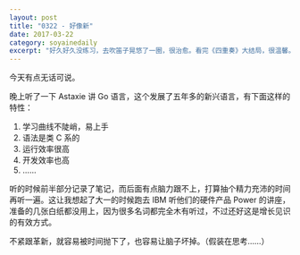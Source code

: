 ```yaml
---
layout: post
title: "0322 - 好像新" 
date: 2017-03-22 
category: soyainedaily 
excerpt: "好久好久没练习，去吹笛子晃悠了一圈，很治愈。看完《四重奏》大结局，很温馨。"
---
```


今天有点无话可说。

晚上听了一下 Astaxie 讲 Go 语言，这个发展了五年多的新兴语言，有下面这样的特性：

1. 学习曲线不陡峭，易上手
2. 语法是类 C 系的
3. 运行效率很高
4. 开发效率也高
5. ……

听的时候前半部分记录了笔记，而后面有点脑力跟不上，打算抽个精力充沛的时间再听一遍。这让我想起了大一的时候跑去 IBM 听他们的硬件产品 Power 的讲座，准备的几张白纸都没用上，因为很多名词都完全木有听过，不过还好这是增长见识的有效方式。

不紧跟革新，就容易被时间抛下了，也容易让脑子坏掉。（假装在思考……）
